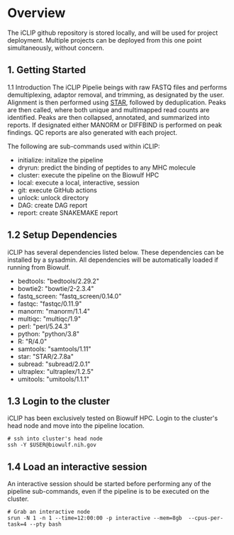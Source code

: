 # Overview
The iCLIP github repository is stored locally, and will be used for project deployment. Multiple projects can be deployed from this one point simultaneously, without concern.

## 1. Getting Started
1.1 Introduction
The iCLIP Pipelie beings with raw FASTQ files and performs demultiplexing, adaptor removal, and trimming, as designated by the user. Alignment is then performed using [STAR](), followed by deduplication. Peaks are then called, where both unique and multimapped read counts are identified. Peaks are then collapsed, annotated, and summarized into reports. If designated either MANORM or DIFFBIND is performed on peak findings. QC reports are also generated with each project.

The following are sub-commands used within iCLIP:

- initialize: initalize the pipeline
- dryrun: predict the binding of peptides to any MHC molecule
- cluster: execute the pipeline on the Biowulf HPC
- local: execute a local, interactive, session
- git: execute GitHub actions
- unlock: unlock directory
- DAG: create DAG report
- report: create SNAKEMAKE report

## 1.2 Setup Dependencies
iCLIP has several dependencies listed below. These dependencies can be installed by a sysadmin. All dependencies will be automatically loaded if running from Biowulf.

- bedtools: "bedtools/2.29.2"
- bowtie2: "bowtie/2-2.3.4"
- fastq_screen: "fastq_screen/0.14.0"
- fastqc: "fastqc/0.11.9"
- manorm: "manorm/1.1.4"
- multiqc: "multiqc/1.9"
- perl: "perl/5.24.3"
- python: "python/3.8"
- R: "R/4.0"
- samtools: "samtools/1.11"
- star: "STAR/2.7.8a"
- subread: "subread/2.0.1"
- ultraplex: "ultraplex/1.2.5"
- umitools: "umitools/1.1.1"

## 1.3 Login to the cluster
iCLIP has been exclusively tested on Biowulf HPC. Login to the cluster's head node and move into the pipeline location.
```
# ssh into cluster's head node
ssh -Y $USER@biowulf.nih.gov
```

## 1.4 Load an interactive session 
An interactive session should be started before performing any of the pipeline sub-commands, even if the pipeline is to be executed on the cluster.

```
# Grab an interactive node
srun -N 1 -n 1 --time=12:00:00 -p interactive --mem=8gb  --cpus-per-task=4 --pty bash
```